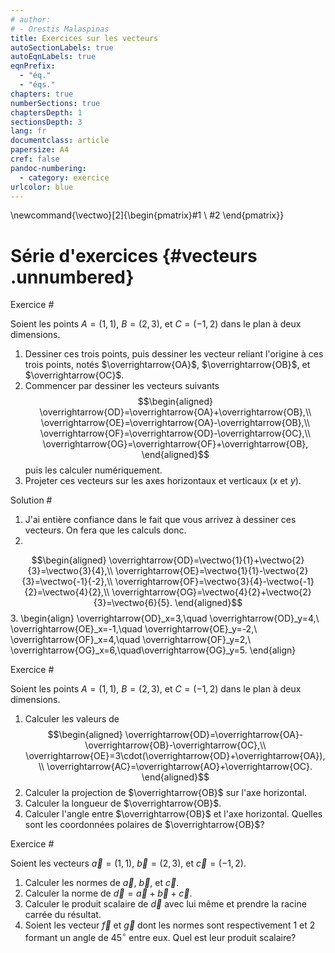 ```yaml
---
# author:
# - Orestis Malaspinas
title: Exercices sur les vecteurs
autoSectionLabels: true
autoEqnLabels: true
eqnPrefix: 
  - "éq."
  - "éqs."
chapters: true
numberSections: true
chaptersDepth: 1
sectionsDepth: 3
lang: fr
documentclass: article
papersize: A4
cref: false
pandoc-numbering:
  - category: exercice
urlcolor: blue
---
```


\newcommand{\vectwo}[2]{\begin{pmatrix}#1 \\ #2 \end{pmatrix}}

Série d'exercices {#vecteurs .unnumbered}
=================

Exercice #

Soient les points $A=(1,1)$, $B=(2,3)$, et $C=(-1,2)$ dans le plan à deux dimensions. 

1. Dessiner ces trois points, puis dessiner les vecteur reliant l'origine à ces trois points, notés $\overrightarrow{OA}$, $\overrightarrow{OB}$, et $\overrightarrow{OC}$.
2. Commencer par dessiner les vecteurs suivants 
$$\begin{aligned}
\overrightarrow{OD}=\overrightarrow{OA}+\overrightarrow{OB},\\
\overrightarrow{OE}=\overrightarrow{OA}-\overrightarrow{OB},\\
\overrightarrow{OF}=\overrightarrow{OD}-\overrightarrow{OC},\\
\overrightarrow{OG}=\overrightarrow{OF}+\overrightarrow{OB},
\end{aligned}$$
puis les calculer numériquement.
3. Projeter ces vecteurs sur les axes horizontaux et verticaux ($x$ et $y$).

Solution #

1. J'ai entière confiance dans le fait que vous arrivez à dessiner ces vecteurs. On fera que les calculs donc.
2. 
$$\begin{aligned}                                                                                         
\overrightarrow{OD}=\vectwo{1}{1}+\vectwo{2}{3}=\vectwo{3}{4},\\
\overrightarrow{OE}=\vectwo{1}{1}-\vectwo{2}{3}=\vectwo{-1}{-2},\\                                        \overrightarrow{OF}=\vectwo{3}{4}-\vectwo{-1}{2}=\vectwo{4}{2},\\                                        
\overrightarrow{OG}=\vectwo{4}{2}+\vectwo{2}{3}=\vectwo{6}{5}.                                            
\end{aligned}$$ 
3. 
\begin{align}
\overrightarrow{OD}_x=3,\quad \overrightarrow{OD}_y=4,\\
\overrightarrow{OE}_x=-1,\quad \overrightarrow{OE}_y=-2,\\
\overrightarrow{OF}_x=4,\quad \overrightarrow{OF}_y=2,\\
\overrightarrow{OG}_x=6,\quad\overrightarrow{OG}_y=5.
\end{align}

Exercice #

Soient les points $A=(1,1)$, $B=(2,3)$, et $C=(-1,2)$ dans le plan à deux dimensions. 

1. Calculer les valeurs de 
$$\begin{aligned}
\overrightarrow{OD}=\overrightarrow{OA}-\overrightarrow{OB}-\overrightarrow{OC},\\
\overrightarrow{OE}=3\cdot(\overrightarrow{OD}+\overrightarrow{OA}),\\
\overrightarrow{AC}=\overrightarrow{AO}+\overrightarrow{OC}.
\end{aligned}$$
2. Calculer la projection de $\overrightarrow{OB}$ sur l'axe horizontal.
3. Calculer la longueur de $\overrightarrow{OB}$.
4. Calculer l'angle entre $\overrightarrow{OB}$ et l'axe horizontal. Quelles sont les coordonnées polaires de $\overrightarrow{OB}$?

<!-- Solution # -->

Exercice #

Soient les vecteurs $\vec{a}=(1,1)$, $\vec{b}=(2,3)$, et $\vec c=(-1,2)$.

1. Calculer les normes de $\vec{a}$, $\vec{b}$, et $\vec{c}$.
2. Calculer la norme de $\vec{d}=\vec{a}+\vec{b}+\vec{c}$.
3. Calculer le produit scalaire de $\vec{d}$ avec lui même et prendre la racine carrée du résultat.
4. Soient les vecteur $\vec{f}$ et $\vec{g}$ dont les normes sont respectivement $1$ et $2$ formant un angle de $45^\circ$ entre eux. Quel est leur produit scalaire?

<!-- Solution # -->
